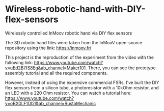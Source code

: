 # Wireless-robotic-hand-with-DIY-flex-sensors
Wirelessly controlled InMoov robotic hand via DIY flex sensors 


The 3D robotic hand files were taken from the InMooV open-source repository using the link: https://inmoov.fr/

This project is the reproduction of the experiment from the video with the following link: https://www.youtube.com/watch?v=uEd2B7fS8Eg&ab_channel=Maker101. There, you can see the prototype assembly tutorial and all the required components.

However, instead of using the expensive commercial FSRs, I've built the DIY flex sensors from a silicon tube, a photoresistor with a 10kOhm resistor, and an LED with a 220 Ohm resistor. You can watch a tutorial here: https://www.youtube.com/watch?v=oBX0LF1Ol2I&ab_channel=RustaMechanic
